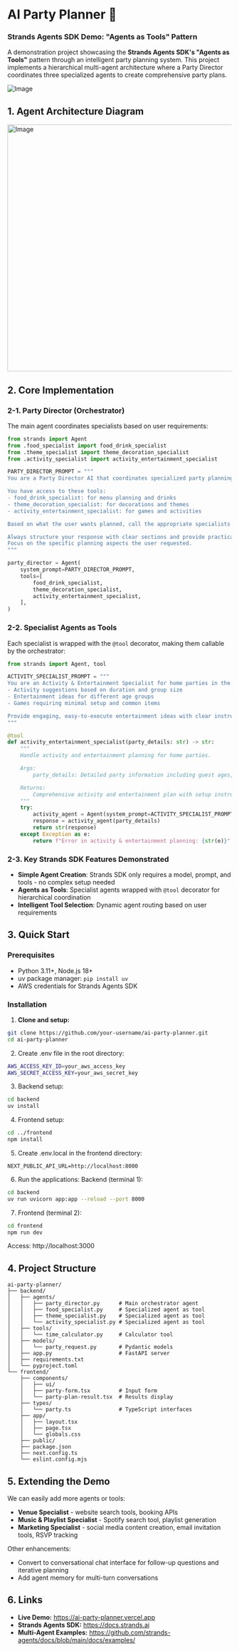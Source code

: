 # **AI Party Planner** 🎉

### Strands Agents SDK Demo: "Agents as Tools" Pattern

A demonstration project showcasing the **Strands Agents SDK's "Agents as Tools"** pattern through an intelligent party planning system. This project implements a hierarchical multi-agent architecture where a Party Director coordinates three specialized agents to create comprehensive party plans.

![Image](https://github.com/user-attachments/assets/894a66eb-a9f2-4f4e-b92b-d25259608621)

## **1. Agent Architecture Diagram**

<img width="554" alt="Image" src="https://github.com/user-attachments/assets/643b8d0c-67bc-439c-ae16-25f7e0a60337" />


## **2. Core Implementation**

### **2-1. Party Director (Orchestrator)**
The main agent coordinates specialists based on user requirements:

```python
from strands import Agent
from .food_specialist import food_drink_specialist
from .theme_specialist import theme_decoration_specialist
from .activity_specialist import activity_entertainment_specialist

PARTY_DIRECTOR_PROMPT = """
You are a Party Director AI that coordinates specialized party planning agents.

You have access to these tools:
- food_drink_specialist: for menu planning and drinks
- theme_decoration_specialist: for decorations and themes  
- activity_entertainment_specialist: for games and activities

Based on what the user wants planned, call the appropriate specialists and combine their responses into a comprehensive party plan.

Always structure your response with clear sections and provide practical, actionable advice.
Focus on the specific planning aspects the user requested.
"""

party_director = Agent(
    system_prompt=PARTY_DIRECTOR_PROMPT,
    tools=[
        food_drink_specialist,
        theme_decoration_specialist,
        activity_entertainment_specialist,
    ],
)
```

### **2-2. Specialist Agents as Tools**
Each specialist is wrapped with the `@tool` decorator, making them callable by the orchestrator:

```python
from strands import Agent, tool

ACTIVITY_SPECIALIST_PROMPT = """
You are an Activity & Entertainment Specialist for home parties in the US. Focus on:
- Activity suggestions based on duration and group size
- Entertainment ideas for different age groups
- Games requiring minimal setup and common items

Provide engaging, easy-to-execute entertainment ideas with clear instructions and material lists.
"""

@tool
def activity_entertainment_specialist(party_details: str) -> str:
    """
    Handle activity and entertainment planning for home parties.

    Args:
        party_details: Detailed party information including guest ages, duration, etc.

    Returns:
        Comprehensive activity and entertainment plan with setup instructions
    """
    try:
        activity_agent = Agent(system_prompt=ACTIVITY_SPECIALIST_PROMPT)
        response = activity_agent(party_details)
        return str(response)
    except Exception as e:
        return f"Error in activity & entertainment planning: {str(e)}"
```

### **2-3. Key Strands SDK Features Demonstrated**

- **Simple Agent Creation**: Strands SDK only requires a model, prompt, and tools - no complex setup needed
- **Agents as Tools**: Specialist agents wrapped with `@tool` decorator for hierarchical coordination
- **Intelligent Tool Selection**: Dynamic agent routing based on user requirements


## **3. Quick Start**

### **Prerequisites**
- Python 3.11+, Node.js 18+
- uv package manager: `pip install uv`
- AWS credentials for Strands Agents SDK

### **Installation**

1. **Clone and setup:**
```bash
git clone https://github.com/your-username/ai-party-planner.git
cd ai-party-planner
```

2. Create .env file in the root directory:
```bash
AWS_ACCESS_KEY_ID=your_aws_access_key
AWS_SECRET_ACCESS_KEY=your_aws_secret_key
```

3. Backend setup:
```bash
cd backend
uv install
```

4. Frontend setup:
```bash
cd ../frontend
npm install
```

5. Create .env.local in the frontend directory:
```
NEXT_PUBLIC_API_URL=http://localhost:8000
````

6. Run the applications:
Backend (terminal 1):
```bash
cd backend
uv run uvicorn app:app --reload --port 8000
```

7. Frontend (terminal 2):
```bash
cd frontend
npm run dev
```
Access: http://localhost:3000


## **4. Project Structure**
```
ai-party-planner/
├── backend/
│   ├── agents/
│   │   ├── party_director.py      # Main orchestrator agent
│   │   ├── food_specialist.py     # Specialized agent as tool
│   │   ├── theme_specialist.py    # Specialized agent as tool
│   │   └── activity_specialist.py # Specialized agent as tool
│   ├── tools/
│   │   └── time_calculator.py     # Calculator tool
│   ├── models/
│   │   └── party_request.py       # Pydantic models
│   ├── app.py                     # FastAPI server
│   ├── requirements.txt
│   └── pyproject.toml
└── frontend/
    ├── components/
    │   ├── ui/                   
    │   ├── party-form.tsx         # Input form
    │   └── party-plan-result.tsx  # Results display
    ├── types/
    │   └── party.ts               # TypeScript interfaces
    ├── app/
    │   ├── layout.tsx
    │   ├── page.tsx
    │   └── globals.css
    ├── public/            
    ├── package.json
    ├── next.config.ts
    └── eslint.config.mjs
```

## **5. Extending the Demo**

We can easily add more agents or tools:
- **Venue Specialist** - website search tools, booking APIs
- **Music & Playlist Specialist** - Spotify search tool, playlist generation
- **Marketing Specialist** - social media content creation, email invitation tools, RSVP tracking

Other enhancements:
- Convert to conversational chat interface for follow-up questions and iterative planning
- Add agent memory for multi-turn conversations

## **6. Links**
- **Live Demo:** https://ai-party-planner.vercel.app
- **Strands Agents SDK:** https://docs.strands.ai  
- **Multi-Agent Examples:** https://github.com/strands-agents/docs/blob/main/docs/examples/

